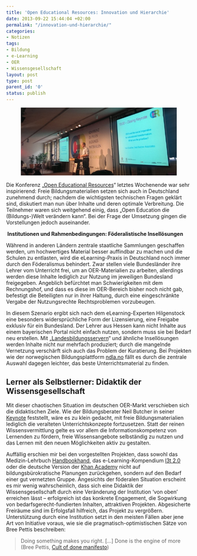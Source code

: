 ```yaml
---
title: 'Open Educational Resources: Innovation und Hierarchie'
date: 2013-09-22 15:44:04 +02:00
permalink: "/innovation-und-hierarchie/"
categories:
- Notizen
tags:
- Bildung
- e-Learning
- OER
- Wissensgesellschaft
layout: post
type: post
parent_id: '0'
status: publish
---
```


<figure>
	<img src="/assets/img/2013/09/2013_OER-konf.jpg" />
</figure>

<p>
				Die Konferenz „<a href="http://www.wikimedia.de/wiki/OERde13">Open Educational Resources</a>“ letztes Wochenende war sehr inspirierend: Freie Bildungsmaterialien setzen sich auch in Deutschland zunehmend durch; nachdem die wichtigsten technischen Fragen geklärt sind, diskutiert man nun über Inhalte und deren optimale Verbreitung. Die Teilnehmer waren sich weitgehend einig, dass „Open Education die (Bildungs-)Welt verändern kann“. Bei der Frage der Umsetzung gingen die Vorstellungen jedoch auseinander.<!-- more -->


<strong> Institutionen und Rahmenbedingungen: Föderalistische Insellösungen</strong></p>

<p>Während in anderen Ländern zentrale staatliche Sammlungen geschaffen werden, um hochwertiges Material besser auffindbar zu machen und die Schulen zu entlasten, wird die eLearning-Praxis in Deutschland noch immer durch den Föderalismus behindert. Zwar stellen viele Bundesländer ihre Lehrer vom Unterricht frei, um an OER-Materialien zu arbeiten, allerdings werden diese Inhalte lediglich zur Nutzung im jeweiligen Bundesland freigegeben. Angeblich befürchtet man Schwierigkeiten mit dem Rechnungshof, und dass es diese im OER-Bereich bisher noch nicht gab, befestigt die Beteiligten nur in ihrer Haltung, durch eine eingeschränkte Vergabe der Nutzungsrechte Rechtsproblemen vorzubeugen.</p>
<p>In diesem Szenario ergibt sich nach dem eLearning-Experten Hilgenstock eine besonders widersprüchliche Form der Lizensierung, eine Freigabe exklusiv für ein Bundesland. Der Lehrer aus Hessen kann nicht Inhalte aus einem bayerischen Portal nicht einfach nutzen, sondern muss sie bei Bedarf neu erstellen. Mit „<a href="http://www.bildungsserver.de/Landesbildungsserver-450.html">Landesbildungsservern</a>“ und ähnliche Insellösungen werden Inhalte nicht nur mehrfach produziert; durch die mangelnde Vernetzung verschärft sich auch das Problem der Kuratierung. Bei Projekten wie der norwegischen Bildungsplattform <a href="http://ndla.no/en?fag=">ndla.no</a> fällt es durch die zentrale Auswahl dagegen leichter, das beste Unterrichtsmaterial zu finden.</p>
<h2>Lerner als Selbstlerner: Didaktik der Wissensgesellschaft</h2>
<p>Mit dieser chaotischen Situation im deutschen OER-Markt verschieben sich die didaktischen Ziele. Wie der Bildungsberater Neil Butcher in seiner <a href="http://werkstatt.bpb.de/2013/09/they-must-learn-how-to-learn/">Keynote</a> feststellt, wäre es zu klein gedacht, mit freie Bildungsmaterialien lediglich die veralteten Unterrichtskonzepte fortzusetzen. Statt der reinen Wissensvermittlung gelte es vor allem die Informationskompetenz von Lernenden zu fördern, freie Wissensangebote selbständig zu nutzen und das Lernen mit den neuen Möglichkeiten aktiv zu gestalten.</p>
<p>Auffällig erschien mir bei den vorgestellten Projekten, dass sowohl das Medizin-Lehrbuch <a href="http://www.gms-books.de/book/living-textbook-hand-surgery/overview">Handbookhand</a>, das e-Learning-Kompendium <a href="http://l3t.eu/homepage/das-projekt/l3t-20">l3t 2.0</a> oder die deutsche Version der <a href="http://de.khanacademy.org/">Khan Academy</a> nicht auf bildungsbürokratische Planungen zurückgehen, sondern auf den Bedarf einer gut vernetzten Gruppe. Angesichts der föderalen Situation erscheint es mir wenig wahrscheinlich, dass sich eine Didaktik der Wissensgesellschaft durch eine Veränderung der Institution ‘von oben’ erreichen lässt – erfolgreich ist das konkrete Engagement, die Sogwirkung von bedarfsgerecht-fundierten Inhalten, attraktiven Projekten. Abgesicherte Freiräume sind im Erfolgsfall hilfreich, das Projekt zu vergrößern. Unterstützung durch eine Institution setzt in den meisten Fällen aber jene Art von Initiative voraus, wie sie die pragmatisch-optimistischen Sätze von Bree Pettis beschreiben:</p>
<blockquote><p>Doing something makes you right. [...] Done is the engine of more<br />
(Bree Pettis, <a href="http://www.brepettis.com/blog/2009/3/3/the-cult-of-done-manifesto.html">Cult of done manifesto</a>)</p></blockquote>
